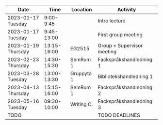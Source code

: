 | Date                | Time        | Location   | Activity                   |
| ------------------- | ----------- | ---------- | -------------------------- |
| 2023-01-17 Tuesday  | 9:00-9:45   |            | Intro lecture              |
| 2023-01-17 Tuesday  | 9:45-13:00  |            | First group meeting        |
| 2023-01-19 Thursday | 13:15-16:00 | EG2515     | Group + Supervisor meeting |
| 2023-02-23 Thursday | 14:30-15:30 | SemRum 1   | Fackspråkshandledning 1    |
| 2023-03-28 Tuesday  | 13:00-13:30 | Gruppyta 1 | Bibliotekshandledning 1    |
| 2023-04-13 Thursday | 15:15-16:00 | SemRum 1   | Fackspråkshandledning 2    |
| 2023-05-16 Tuesday  | 09:30-10:00 | Writing C. | Fackspråkshandledning 3    |
| TODO                |             |            | TODO DEADLINES             |
